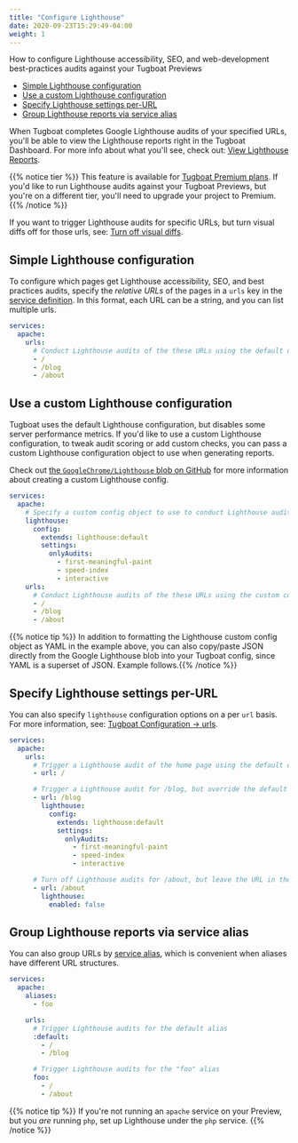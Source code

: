 ```yaml
---
title: "Configure Lighthouse"
date: 2020-09-23T15:29:49-04:00
weight: 1
---
```


How to configure Lighthouse accessibility, SEO, and web-development best-practices audits against your Tugboat Previews

- [Simple Lighthouse configuration](#simple-lighthouse-configuration)
- [Use a custom Lighthouse configuration](#use-a-custom-lighthouse-configuration)
- [Specify Lighthouse settings per-URL](#specify-lighthouse-settings-per-url)
- [Group Lighthouse reports via service alias](#group-lighthouse-reports-via-service-alias)

When Tugboat completes Google Lighthouse audits of your specified URLs, you'll be able to view the Lighthouse reports
right in the Tugboat Dashboard. For more info about what you'll see, check out:
[View Lighthouse Reports](../view-lighthouse-reports/).

{{% notice tier %}} This feature is available for [Tugboat Premium plans](https://www.tugboat.qa/premium). If you'd like
to run Lighthouse audits against your Tugboat Previews, but you're on a different tier, you'll need to upgrade your
project to Premium.{{% /notice %}}

If you want to trigger Lighthouse audits for specific URLs, but turn visual diffs off for those urls, see:
[Turn off visual diffs](/visual-diffs/configure-visual-diffs/#turn-off-visual-diffs).

## Simple Lighthouse configuration

To configure which pages get Lighthouse accessibility, SEO, and best practices audits, specify the _relative URLs_ of
the pages in a `urls` key in the [service definition](/setting-up-services/). In this format, each URL can be a string,
and you can list multiple urls.

```yaml
services:
  apache:
    urls:
      # Conduct Lighthouse audits of the these URLs using the default options
      - /
      - /blog
      - /about
```

## Use a custom Lighthouse configuration

Tugboat uses the default Lighthouse configuration, but disables some server performance metrics. If you'd like to use a
custom Lighthouse configuration, to tweak audit scoring or add custom checks, you can pass a custom Lighthouse
configuration object to use when generating reports.

Check out
[the `GoogleChrome/Lighthouse` blob on GitHub](https://github.com/GoogleChrome/lighthouse/blob/HEAD/docs/configuration.md)
for more information about creating a custom Lighthouse config.

```yaml
services:
  apache:
    # Specify a custom config object to use to conduct Lighthouse audits
    lighthouse:
      config:
        extends: lighthouse:default
        settings:
          onlyAudits:
            - first-meaningful-paint
            - speed-index
            - interactive
    urls:
      # Conduct Lighthouse audits of the these URLs using the custom config
      - /
      - /blog
      - /about
```

{{% notice tip %}} In addition to formatting the Lighthouse custom config object as YAML in the example above, you can
also copy/paste JSON directly from the Google Lighthouse blob into your Tugboat config, since YAML is a superset of
JSON. Example follows.{{% /notice %}}

## Specify Lighthouse settings per-URL

You can also specify `lighthouse` configuration options on a per `url` basis. For more information, see:
[Tugboat Configuration -> urls](/reference/tugboat-configuration/#urls).

```yaml
services:
  apache:
    urls:
      # Trigger a Lighthouse audit of the home page using the default options
      - url: /

      # Trigger a Lighthouse audit for /blog, but override the default config with a custom config object
      - url: /blog
        lighthouse:
          config:
            extends: lighthouse:default
            settings:
              onlyAudits:
                - first-meaningful-paint
                - speed-index
                - interactive

      # Turn off Lighthouse audits for /about, but leave the URL in the list for other Service URL activities, such as generating visual diffs
      - url: /about
        lighthouse:
          enabled: false
```

## Group Lighthouse reports via service alias

You can also group URLs by [service alias](/reference/tugboat-configuration/#aliases), which is convenient when aliases
have different URL structures.

```yaml
services:
  apache:
    aliases:
      - foo

    urls:
      # Trigger Lighthouse audits for the default alias
      :default:
        - /
        - /blog

      # Trigger Lighthouse audits for the "foo" alias
      foo:
        - /
        - /about
```

{{% notice tip %}} If you're not running an `apache` service on your Preview, but you _are_ running `php`, set up
Lighthouse under the `php` service. {{% /notice %}}

